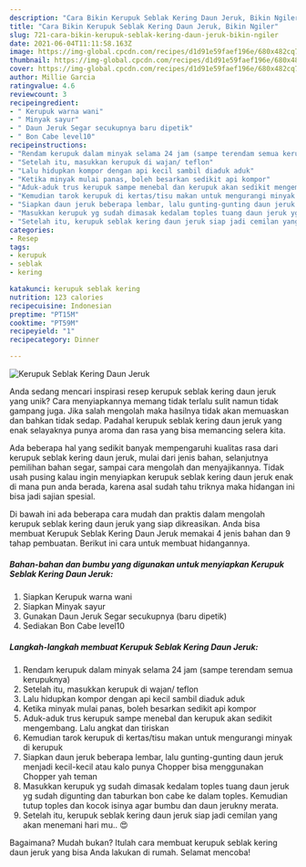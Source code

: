```yaml
---
description: "Cara Bikin Kerupuk Seblak Kering Daun Jeruk, Bikin Ngiler"
title: "Cara Bikin Kerupuk Seblak Kering Daun Jeruk, Bikin Ngiler"
slug: 721-cara-bikin-kerupuk-seblak-kering-daun-jeruk-bikin-ngiler
date: 2021-06-04T11:11:58.163Z
image: https://img-global.cpcdn.com/recipes/d1d91e59faef196e/680x482cq70/kerupuk-seblak-kering-daun-jeruk-foto-resep-utama.jpg
thumbnail: https://img-global.cpcdn.com/recipes/d1d91e59faef196e/680x482cq70/kerupuk-seblak-kering-daun-jeruk-foto-resep-utama.jpg
cover: https://img-global.cpcdn.com/recipes/d1d91e59faef196e/680x482cq70/kerupuk-seblak-kering-daun-jeruk-foto-resep-utama.jpg
author: Millie Garcia
ratingvalue: 4.6
reviewcount: 3
recipeingredient:
- " Kerupuk warna wani"
- " Minyak sayur"
- " Daun Jeruk Segar secukupnya baru dipetik"
- " Bon Cabe level10"
recipeinstructions:
- "Rendam kerupuk dalam minyak selama 24 jam (sampe terendam semua kerupuknya)"
- "Setelah itu, masukkan kerupuk di wajan/ teflon"
- "Lalu hidupkan kompor dengan api kecil sambil diaduk aduk"
- "Ketika minyak mulai panas, boleh besarkan sedikit api kompor"
- "Aduk-aduk trus kerupuk sampe menebal dan kerupuk akan sedikit mengembang. Lalu angkat dan tiriskan"
- "Kemudian tarok kerupuk di kertas/tisu makan untuk mengurangi minyak di kerupuk"
- "Siapkan daun jeruk beberapa lembar, lalu gunting-gunting daun jeruk menjadi kecil-kecil atau kalo punya Chopper bisa menggunakan Chopper yah teman"
- "Masukkan kerupuk yg sudah dimasak kedalam toples tuang daun jeruk yg sudah digunting dan taburkan bon cabe ke dalam toples. Kemudian tutup toples dan kocok isinya agar bumbu dan daun jerukny merata."
- "Setelah itu, kerupuk seblak kering daun jeruk siap jadi cemilan yang akan menemani hari mu.. 😍"
categories:
- Resep
tags:
- kerupuk
- seblak
- kering

katakunci: kerupuk seblak kering 
nutrition: 123 calories
recipecuisine: Indonesian
preptime: "PT15M"
cooktime: "PT59M"
recipeyield: "1"
recipecategory: Dinner

---
```



![Kerupuk Seblak Kering Daun Jeruk](https://img-global.cpcdn.com/recipes/d1d91e59faef196e/680x482cq70/kerupuk-seblak-kering-daun-jeruk-foto-resep-utama.jpg)

Anda sedang mencari inspirasi resep kerupuk seblak kering daun jeruk yang unik? Cara menyiapkannya memang tidak terlalu sulit namun tidak gampang juga. Jika salah mengolah maka hasilnya tidak akan memuaskan dan bahkan tidak sedap. Padahal kerupuk seblak kering daun jeruk yang enak selayaknya punya aroma dan rasa yang bisa memancing selera kita.

Ada beberapa hal yang sedikit banyak mempengaruhi kualitas rasa dari kerupuk seblak kering daun jeruk, mulai dari jenis bahan, selanjutnya pemilihan bahan segar, sampai cara mengolah dan menyajikannya. Tidak usah pusing kalau ingin menyiapkan kerupuk seblak kering daun jeruk enak di mana pun anda berada, karena asal sudah tahu triknya maka hidangan ini bisa jadi sajian spesial.




Di bawah ini ada beberapa cara mudah dan praktis dalam mengolah kerupuk seblak kering daun jeruk yang siap dikreasikan. Anda bisa membuat Kerupuk Seblak Kering Daun Jeruk memakai 4 jenis bahan dan 9 tahap pembuatan. Berikut ini cara untuk membuat hidangannya.

<!--inarticleads1-->

##### Bahan-bahan dan bumbu yang digunakan untuk menyiapkan Kerupuk Seblak Kering Daun Jeruk:

1. Siapkan  Kerupuk warna wani
1. Siapkan  Minyak sayur
1. Gunakan  Daun Jeruk Segar secukupnya (baru dipetik)
1. Sediakan  Bon Cabe level10




<!--inarticleads2-->

##### Langkah-langkah membuat Kerupuk Seblak Kering Daun Jeruk:

1. Rendam kerupuk dalam minyak selama 24 jam (sampe terendam semua kerupuknya)
1. Setelah itu, masukkan kerupuk di wajan/ teflon
1. Lalu hidupkan kompor dengan api kecil sambil diaduk aduk
1. Ketika minyak mulai panas, boleh besarkan sedikit api kompor
1. Aduk-aduk trus kerupuk sampe menebal dan kerupuk akan sedikit mengembang. Lalu angkat dan tiriskan
1. Kemudian tarok kerupuk di kertas/tisu makan untuk mengurangi minyak di kerupuk
1. Siapkan daun jeruk beberapa lembar, lalu gunting-gunting daun jeruk menjadi kecil-kecil atau kalo punya Chopper bisa menggunakan Chopper yah teman
1. Masukkan kerupuk yg sudah dimasak kedalam toples tuang daun jeruk yg sudah digunting dan taburkan bon cabe ke dalam toples. Kemudian tutup toples dan kocok isinya agar bumbu dan daun jerukny merata.
1. Setelah itu, kerupuk seblak kering daun jeruk siap jadi cemilan yang akan menemani hari mu.. 😍




Bagaimana? Mudah bukan? Itulah cara membuat kerupuk seblak kering daun jeruk yang bisa Anda lakukan di rumah. Selamat mencoba!
